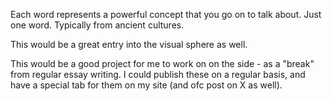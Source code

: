 Each word represents a powerful concept that you go on to talk about.
Just one word.
Typically from ancient cultures.

This would be a great entry into the visual sphere as well.

This would be a good project for me to work on on the side - as a "break" from regular essay writing. I could publish these on a regular basis, and have a special tab for them on my site (and ofc post on X as well).